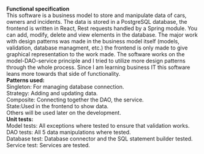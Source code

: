 **Functional specification**<br>
This software is a business model to 
store and manipulate data of cars, owners and incidents. 
The data is stored in a PostgreSQL database, the frontend is written in 
React, Rest requests handled by a Spring module. You can add, modify, delete and view 
elements in the database. The major work with design patterns was made in the business 
model itself (models, validation, database managment, etc.) the frontend is only made to give graphical 
representation to the work made. 
The software works on the model-DAO-service principle and I tried to utilize more design patterns through the whole process. 
Since I am learning business IT this software leans more towards that side of functionality.<br>
**Patterns used:**<br>
Singleton: For managing database connection.<br>
Strategy: Adding and updating data.<br>
Composite: Connecting together the DAO, the service.<br>
State:Used in the frontend to show data.<br>
Others will be used later on the development.<br>
**Unit tests:**<br>
Model tests: All exceptions where tested to ensure that validation works.<br>
DAO tests: All 5 data manipulations where tested.<br>
Database test: Database connector and the SQL statement builder tested.<br>
Service test: Services are tested.
